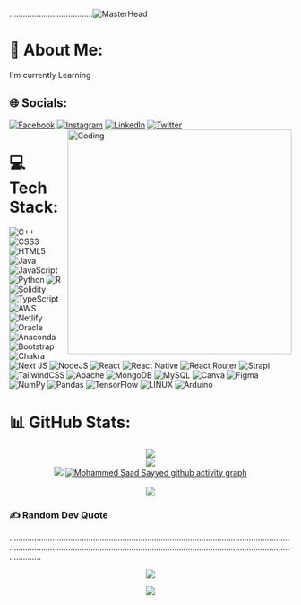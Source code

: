   .....................................![MasterHead](https://media.licdn.com/dms/image/C5112AQEoq9MxhwjOcA/article-cover_image-shrink_600_2000/0/1558900050534?e=2147483647&v=beta&t=S151jyZ2WZGWLfHpE9wj8W4_o1XIflHWJBk881m9R2Y)


# 💫 About Me:
I'm currently Learning


## 🌐 Socials:
[![Facebook](https://img.shields.io/badge/Facebook-%231877F2.svg?logo=Facebook&logoColor=white)](https://facebook.com/mohammedsaad.sayyed.1) [![Instagram](https://img.shields.io/badge/Instagram-%23E4405F.svg?logo=Instagram&logoColor=white)](https://instagram.com/Saad_4883) [![LinkedIn](https://img.shields.io/badge/LinkedIn-%230077B5.svg?logo=linkedin&logoColor=white)](https://linkedin.com/in/mohammad-saad-sayyed-750b8920b) [![Twitter](https://img.shields.io/badge/Twitter-%231DA1F2.svg?logo=Twitter&logoColor=white)](https://twitter.com/Mdsaadstwt) 
                <img align="right" width="400" border-radius="10" src="https://camo.githubusercontent.com/cae12fddd9d6982901d82580bdf321d81fb299141098ca1c2d4891870827bf17/68747470733a2f2f6d69726f2e6d656469756d2e636f6d2f6d61782f313336302f302a37513379765349765f7430696f4a2d5a2e676966" alt="Coding">


# 💻 Tech Stack:
![C++](https://img.shields.io/badge/c++-%2300599C.svg?style=plastic&logo=c%2B%2B&logoColor=white) ![CSS3](https://img.shields.io/badge/css3-%231572B6.svg?style=plastic&logo=css3&logoColor=white) ![HTML5](https://img.shields.io/badge/html5-%23E34F26.svg?style=plastic&logo=html5&logoColor=white) ![Java](https://img.shields.io/badge/java-%23ED8B00.svg?style=plastic&logo=java&logoColor=white) ![JavaScript](https://img.shields.io/badge/javascript-%23323330.svg?style=plastic&logo=javascript&logoColor=%23F7DF1E) ![Python](https://img.shields.io/badge/python-3670A0?style=plastic&logo=python&logoColor=ffdd54) ![R](https://img.shields.io/badge/r-%23276DC3.svg?style=plastic&logo=r&logoColor=white) ![Solidity](https://img.shields.io/badge/Solidity-%23363636.svg?style=plastic&logo=solidity&logoColor=white) ![TypeScript](https://img.shields.io/badge/typescript-%23007ACC.svg?style=plastic&logo=typescript&logoColor=white) ![AWS](https://img.shields.io/badge/AWS-%23FF9900.svg?style=plastic&logo=amazon-aws&logoColor=white) ![Netlify](https://img.shields.io/badge/netlify-%23000000.svg?style=plastic&logo=netlify&logoColor=#00C7B7) ![Oracle](https://img.shields.io/badge/Oracle-F80000?style=plastic&logo=oracle&logoColor=white) ![Anaconda](https://img.shields.io/badge/Anaconda-%2344A833.svg?style=plastic&logo=anaconda&logoColor=white) ![Bootstrap](https://img.shields.io/badge/bootstrap-%23563D7C.svg?style=plastic&logo=bootstrap&logoColor=white) ![Chakra](https://img.shields.io/badge/chakra-%234ED1C5.svg?style=plastic&logo=chakraui&logoColor=white) ![Next JS](https://img.shields.io/badge/Next-black?style=plastic&logo=next.js&logoColor=white) ![NodeJS](https://img.shields.io/badge/node.js-6DA55F?style=plastic&logo=node.js&logoColor=white) ![React](https://img.shields.io/badge/react-%2320232a.svg?style=plastic&logo=react&logoColor=%2361DAFB) ![React Native](https://img.shields.io/badge/react_native-%2320232a.svg?style=plastic&logo=react&logoColor=%2361DAFB) ![React Router](https://img.shields.io/badge/React_Router-CA4245?style=plastic&logo=react-router&logoColor=white) ![Strapi](https://img.shields.io/badge/strapi-%232E7EEA.svg?style=plastic&logo=strapi&logoColor=white) ![TailwindCSS](https://img.shields.io/badge/tailwindcss-%2338B2AC.svg?style=plastic&logo=tailwind-css&logoColor=white) ![Apache](https://img.shields.io/badge/apache-%23D42029.svg?style=plastic&logo=apache&logoColor=white) ![MongoDB](https://img.shields.io/badge/MongoDB-%234ea94b.svg?style=plastic&logo=mongodb&logoColor=white) ![MySQL](https://img.shields.io/badge/mysql-%2300f.svg?style=plastic&logo=mysql&logoColor=white) ![Canva](https://img.shields.io/badge/Canva-%2300C4CC.svg?style=plastic&logo=Canva&logoColor=white) 	![Figma](https://img.shields.io/badge/figma-%23F24E1E.svg?style=plastic&logo=figma&logoColor=white) ![NumPy](https://img.shields.io/badge/numpy-%23013243.svg?style=plastic&logo=numpy&logoColor=white) ![Pandas](https://img.shields.io/badge/pandas-%23150458.svg?style=plastic&logo=pandas&logoColor=white) ![TensorFlow](https://img.shields.io/badge/TensorFlow-%23FF6F00.svg?style=plastic&logo=TensorFlow&logoColor=white) ![LINUX](https://img.shields.io/badge/Linux-FCC624?style=plastic&logo=linux&logoColor=black) ![Arduino](https://img.shields.io/badge/-Arduino-00979D?style=plastic&logo=Arduino&logoColor=white)


# 📊 GitHub Stats:

<div align="center">


![](https://github-readme-stats.vercel.app/api?username=Md-saaad&theme=blue-green&hide_border=false&include_all_commits=false&count_private=false)<br/>
![](https://github-readme-streak-stats.herokuapp.com/?user=Md-saaad&theme=blue-green&hide_border=false)<br/>
![](https://github-readme-stats.vercel.app/api/top-langs/?username=Md-saaad&theme=blue-green&hide_border=false&include_all_commits=false&count_private=false&layout=compact)
[![Mohammed Saad Sayyed github activity graph](https://github-readme-activity-graph.vercel.app/graph?username=MD-saaad&bg_color=000000&color=9745f5&line=9745f5&point=8318b6&area=true&hide_border=true)](https://github-readme-activity-graph.vercel.app)<br><br>
![](https://github-readme-stats.vercel.app/api/top-langs/?username=MD-saaad&theme=midnight-purple&hide_border=false&include_all_commits=true&count_private=false&layout=compact)

</div>

### ✍️ Random Dev Quote

......................................................................................................................................................................................................................................................................

<div align="center">

![](https://quotes-github-readme.vercel.app/api?type=vetical&theme=radical)

[![](https://visitcount.itsvg.in/api?id=Md-saaad&icon=1&color=5)](https://visitcount.itsvg.in)

<!-- Proudly created with GPRM ( https://gprm.itsvg.in ) -->
</div>
